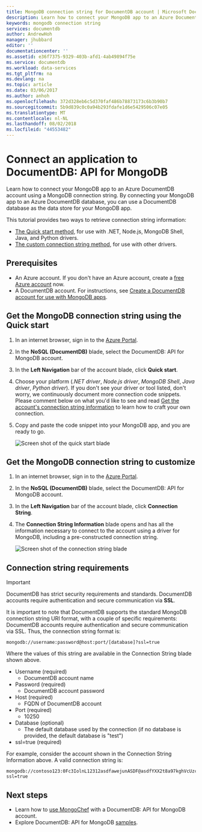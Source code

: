 ```yaml
---
title: MongoDB connection string for DocumentDB account | Microsoft Docs
description: Learn how to connect your MongoDB app to an Azure DocumentDB account using a MongoDB connection string.
keywords: mongodb connection string
services: documentdb
author: AndrewHoh
manager: jhubbard
editor: ''
documentationcenter: ''
ms.assetid: e36f7375-9329-403b-afd1-4ab49894f75e
ms.service: documentdb
ms.workload: data-services
ms.tgt_pltfrm: na
ms.devlang: na
ms.topic: article
ms.date: 03/06/2017
ms.author: anhoh
ms.openlocfilehash: 372d328eb6c5d370faf486b78873173c6b3b90b7
ms.sourcegitcommit: 5b9d839c0c0a94b293fdafe1d6e5429506c07e05
ms.translationtype: MT
ms.contentlocale: nl-NL
ms.lasthandoff: 08/02/2018
ms.locfileid: "44553482"
---
```

# <a name="connect-an-application-to-documentdb-api-for-mongodb"></a>Connect an application to DocumentDB: API for MongoDB
Learn how to connect your MongoDB app to an Azure DocumentDB account using a MongoDB connection string. By connecting your MongoDB app to an Azure DocumentDB database, you can use a DocumentDB database as the data store for your MongoDB app. 

This tutorial provides two ways to retrieve connection string information:

- [The Quick start method](#QuickstartConnection), for use with .NET, Node.js, MongoDB Shell, Java, and Python drivers.
- [The custom connection string method](#GetCustomConnection), for use with other drivers.

## <a name="prerequisites"></a>Prerequisites

- An Azure account. If you don't have an Azure account, create a [free Azure account](https://azure.microsoft.com/free/) now. 
- A DocumentDB account. For instructions, see [Create a DocumentDB account for use with MongoDB apps](documentdb-create-mongodb-account.md).

## <a id="QuickstartConnection"></a>Get the MongoDB connection string using the Quick start
1. In an internet browser, sign in to the [Azure Portal](https://portal.azure.com).
2. In the **NoSQL (DocumentDB)** blade, select the DocumentDB: API for MongoDB account. 
3. In the **Left Navigation** bar of the account blade, click **Quick start**. 
4. Choose your platform (*.NET driver*, *Node.js driver*, *MongoDB Shell*, *Java driver*, *Python driver*). If you don't see your driver or tool listed, don't worry, we continuously document more connection code snippets. Please comment below on what you'd like to see and read [Get the account's connection string information](#GetCustomConnection) to learn how to craft your own connection.
5. Copy and paste the code snippet into your MongoDB app, and you are ready to go.

    ![Screen shot of the quick start blade](https://docstestmedia1.blob.core.windows.net/azure-media/articles/documentdb/media/documentdb-connect-mongodb-account/QuickStartBlade.png)

## <a id="GetCustomConnection"></a> Get the MongoDB connection string to customize
1. In an internet browser, sign in to the [Azure Portal](https://portal.azure.com).
2. In the **NoSQL (DocumentDB)** blade, select the DocumentDB: API for MongoDB account. 
3. In the **Left Navigation** bar of the account blade, click **Connection String**. 
4. The **Connection String Information** blade opens and has all the information necessary to connect to the account using a driver for MongoDB, including a pre-constructed connection string.

    ![Screen shot of the connection string blade](https://docstestmedia1.blob.core.windows.net/azure-media/articles/documentdb/media/documentdb-connect-mongodb-account/ConnectionStringBlade.png)

## <a name="connection-string-requirements"></a>Connection string requirements
> [!Important]
> DocumentDB has strict security requirements and standards. DocumentDB accounts require authentication and secure communication via **SSL**.
>
>

It is important to note that DocumentDB supports the standard MongoDB connection string URI format, with a couple of specific requirements: DocumentDB accounts require authentication and secure communication via SSL.  Thus, the connection string format is:

    mongodb://username:password@host:port/[database]?ssl=true

Where the values of this string are available in the Connection String blade shown above.

* Username (required)
  * DocumentDB account name
* Password (required)
  * DocumentDB account password
* Host (required)
  * FQDN of DocumentDB account
* Port (required)
  * 10250
* Database (optional)
  * The default database used by the connection (if no database is provided, the default database is "test")
* ssl=true (required)

For example, consider the account shown in the Connection String Information above.  A valid connection string is:

    mongodb://contoso123:0Fc3IolnL12312asdfawejunASDF@asdfYXX2t8a97kghVcUzcDv98hawelufhawefafnoQRGwNj2nMPL1Y9qsIr9Srdw==@anhohmongo.documents.azure.com:10250/mydatabase?ssl=true

## <a name="next-steps"></a>Next steps
* Learn how to [use MongoChef](documentdb-mongodb-mongochef.md) with a DocumentDB: API for MongoDB account.
* Explore DocumentDB: API for MongoDB [samples](documentdb-mongodb-samples.md).


